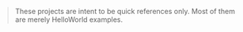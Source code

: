 > These projects are intent to be quick references only. Most of them are merely HelloWorld examples.